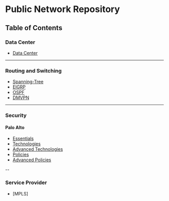# Public Network Repository

## Table of Contents

### Data Center

* [Data Center](./DATA-CENTER/README.md)

---

### Routing and Switching

* [Spanning-Tree](./ROUTE-SWITCH/SPANNING-TREE.md)
* [EIGRP](./ROUTE-SWTICH/EIGRP.md)
* [OSPF](./ROUTE-SWITCH/OSPF.md)
* [DMVPN](./ROUTE-SWITCH/DMVPN.md)

---

### Security

#### Palo Alto

* [Essentials](./SECURITY/PALO-ALTO/README.md)
* [Technologies](./SECURITY/PALO-ALTO/README.md)
* [Advanced Technologies](./SECURITY/PALO-ALTO/README.md)
* [Policies](./SECURITY/PALO-ALTO/README.md)
* [Advanced Policies](./SECURITY/PALO-ALTO/README.md)

--

### Service Provider

* [MPLS]